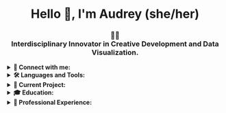 <h1 align="center">Hello 👋, I'm Audrey (she/her)</h1>

<h3 align="center">🏳️‍⚧️<br/>Interdisciplinary Innovator in Creative Development and Data Visualization.</h3>

<details>
<summary><strong>🔗 Connect with me:</strong></summary>
<p>
  - LinkedIn: <a href="https://www.linkedin.com/in/audreyadora/">Visit my profile</a><br/>
  - Portfolio: <a href="https://lightfromlight.cargo.site">Check out my work</a><br/>
  - GitHub: <a href="https://github.com/audreyadora">See my projects</a>
</p>
</details>

<details>
<summary><strong>🛠️ Languages and Tools:</strong></summary>
<p>
  Python ✦ Typescript ✦ HTML ✦ CSS/SASS ✦ R Studio ✦ React.js ✦ FastAPI ✦ Redux ✦ SQL ✦ Oracle ✦ MongoDB ✦ Svelte ✦ D3.js ✦ Jest
</p>
</details>

<details>
<summary><strong>🎨 Current Project:</strong></summary>
<p>
  SVQuence.UI: A comprehensive Svelte library for creating rich, interactive automation UIs for music and media editing applications. <a href="https://github.com/audreyadora/svquence-ui">Check it out here</a>
</p>
</details>

<details>
<summary><strong>🎓 Education:</strong></summary>
<p>
  Currently pursuing a BS in Data Analytics, Minor in Anthropology at Washington State University.
</p>
</details>

<details>
<summary><strong>📜 Professional Experience:</strong></summary>
<p>
  6+ years in data-centric roles, delivering precise results in laboratory settings. Expertise in leveraging interdisciplinary perspective and imaginative insight to foster aggressive personal growth and provide meaningful solutions. Significant experience in accelerating critical prototype and production equipment recoveries in semiconductor chipset development.
</p>
</details>


